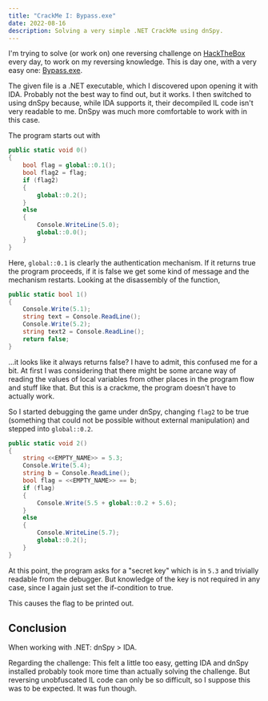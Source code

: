 ```yaml
---
title: "CrackMe I: Bypass.exe"
date: 2022-08-16
description: Solving a very simple .NET CrackMe using dnSpy.
---
```


I'm trying to solve (or work on) one reversing challenge on [HackTheBox](https://www.hackthebox.com/home/challenges/Reversing) every day, to work on my reversing knowledge. This is day one, with a very easy one: [Bypass.exe](https://www.hackthebox.com/home/challenges/download/114).

The given file is a .NET executable, which I discovered upon opening it with IDA. Probably not the best way to find out, but it works. I then switched to using dnSpy because, while IDA supports it, their decompiled IL code isn't very readable to me. DnSpy was much more comfortable to work with in this case.

The program starts out with

```cs
public static void 0()
{
    bool flag = global::0.1();
    bool flag2 = flag;
    if (flag2)
    {
        global::0.2();
    }
    else
    {
        Console.WriteLine(5.0);
        global::0.0();
    }
}
```

Here, `global::0.1` is clearly the authentication mechanism. If it returns true the program proceeds, if it is false we get some kind of message and the mechanism restarts. Looking at the disassembly of the function,

```cs
public static bool 1()
{
    Console.Write(5.1);
    string text = Console.ReadLine();
    Console.Write(5.2);
    string text2 = Console.ReadLine();
    return false;
}
```

...it looks like it always returns false? I have to admit, this confused me for a bit. At first I was considering that there might be some arcane way of reading the values of local variables from other places in the program flow and stuff like that. But this is a crackme, the program doesn't have to actually work.

So I started debugging the game under dnSpy, changing `flag2` to be true (something that could not be possible without external manipulation) and stepped into `global::0.2`.

```cs
public static void 2()
{
    string <<EMPTY_NAME>> = 5.3;
    Console.Write(5.4);
    string b = Console.ReadLine();
    bool flag = <<EMPTY_NAME>> == b;
    if (flag)
    {
        Console.Write(5.5 + global::0.2 + 5.6);
    }
    else
    {
        Console.WriteLine(5.7);
        global::0.2();
    }
}
```

At this point, the program asks for a "secret key" which is in `5.3` and trivially readable from the debugger. But knowledge of the key is not required in any case, since I again just set the if-condition to true.

This causes the flag to be printed out.

## Conclusion

When working with .NET: dnSpy > IDA.

Regarding the challenge: This felt a little too easy, getting IDA and dnSpy installed probably took more time than actually solving the challenge. But reversing unobfuscated IL code can only be so difficult, so I suppose this was to be expected. It was fun though.
